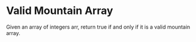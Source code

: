 # Valid Mountain Array
Given an array of integers arr, return true if and only if it is a valid mountain array.

